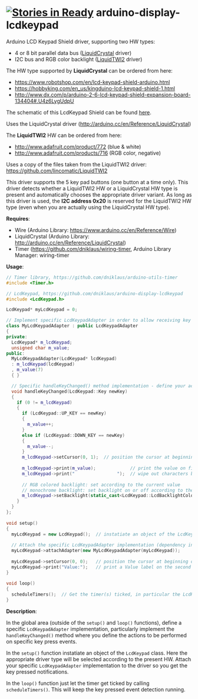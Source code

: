 [![Stories in Ready](https://badge.waffle.io/dniklaus/arduino-display-lcdkeypad.png?label=ready&title=Ready)](https://waffle.io/dniklaus/arduino-display-lcdkeypad)
arduino-display-lcdkeypad
=========================

Arduino LCD Keypad Shield driver, supporting two HW types: 
* 4 or 8 bit parallel data bus ([LiquidCrystal](http://arduino.cc/en/Reference/LiquidCrystal) driver)
* I2C bus and RGB color backlight ([LiquidTWI2](https://github.com/lincomatic/LiquidTWI2) driver)

The HW type supported by **LiquidCrystal** can be ordered from here:
* https://www.robotshop.com/en/lcd-keypad-shield-arduino.html
* https://hobbyking.com/en_us/kingduino-lcd-keypad-shield-1.html
* http://www.dx.com/p/arduino-2-6-lcd-keypad-shield-expansion-board-134404#.U4z6LygUdpU

The schematic of this LcdKeypad Shield can be found [here](http://forum.arduino.cc/index.php?action=dlattach;topic=95618.0;attach=15041).

Uses the LiquidCrystal driver (http://arduino.cc/en/Reference/LiquidCrystal)



The **LiquidTWI2** HW can be ordered from here:
* http://www.adafruit.com/product/772 (blue & white)
* http://www.adafruit.com/products/716 (RGB color, negative)

Uses a copy of the files taken from the LiquidTWI2 driver: https://github.com/lincomatic/LiquidTWI2



This driver supports the 5 key pad buttons (one button at a time only).
This driver detects whether a LiquidTWI2 HW or a LiquidCrystal HW type is present and automatically chooses the appropriate driver variant.
As long as this driver is used, the **I2C address 0x20** is reserved for the LiquidTWI2 HW type (even when you are actually using the LiquidCrystal HW type).

**Requires**:
* Wire (Arduino Library: https://www.arduino.cc/en/Reference/Wire)
* LiquidCrystal (Arduino Library: http://arduino.cc/en/Reference/LiquidCrystal)
* Timer (https://github.com/dniklaus/wiring-timer, Arduino Library Manager: wiring-timer



**Usage**:

```cpp
// Timer library, https://github.com/dniklaus/arduino-utils-timer
#include <Timer.h>

// LcdKeypad, https://github.com/dniklaus/arduino-display-lcdkeypad
#include <LcdKeypad.h>

LcdKeypad* myLcdKeypad = 0;

// Implement specific LcdKeypadAdapter in order to allow receiving key press events
class MyLcdKeypadAdapter : public LcdKeypadAdapter
{
private:
  LcdKeypad* m_lcdKeypad;
  unsigned char m_value;
public:
  MyLcdKeypadAdapter(LcdKeypad* lcdKeypad)
  : m_lcdKeypad(lcdKeypad)
  , m_value(7)
  { }

  // Specific handleKeyChanged() method implementation - define your actions here
  void handleKeyChanged(LcdKeypad::Key newKey)
  {
    if (0 != m_lcdKeypad)
    {
      if (LcdKeypad::UP_KEY == newKey)
      {
        m_value++;
      }
      else if (LcdKeypad::DOWN_KEY == newKey)
      {
        m_value--;
      }
      m_lcdKeypad->setCursor(0, 1);  // position the cursor at beginning of the second line
     
      m_lcdKeypad->print(m_value);             // print the value on first line of the display
      m_lcdKeypad->print("                ");  // wipe out characters behind the printed value
     
      // RGB colored backlight: set according to the current value
      // monochrome backlight: set backlight on or off according to the current value
      m_lcdKeypad->setBacklight(static_cast<LcdKeypad::LcdBacklightColor>(LcdKeypad::LCDBL_WHITE & m_value));
    }
  }
};
    
void setup()
{
  myLcdKeypad = new LcdKeypad();  // instatiate an object of the LcdKeypad class, using default parameters
  
  // Attach the specific LcdKeypadAdapter implementation (dependency injection)
  myLcdKeypad->attachAdapter(new MyLcdKeypadAdapter(myLcdKeypad));
  
  myLcdKeypad->setCursor(0, 0);   // position the cursor at beginning of the first line
  myLcdKeypad->print("Value:");   // print a Value label on the second line of the display
}
    
void loop()
{
  scheduleTimers();  // Get the timer(s) ticked, in particular the LcdKeypad dirver's keyPollTimer
}
```


**Description**:

In the global area (outside of the `setup()` and `loop()` functions), define a specific `LcdKeypadAdapter` implementation, particularly implement the `handleKeyChanged()` method where you define the actions to be performed on specific key press events.

In the `setup()` function instatiate an object of the `LcdKeypad` class. Here the appropriate driver type will be selected according to the present HW. Attach your specific `LcdKeypadAdapter` implementation to the driver so you get the key pressed notifications.

In the `loop()` function just let the timer get ticked by calling `scheduleTimers()`. This will keep the key pressed event detection running.
